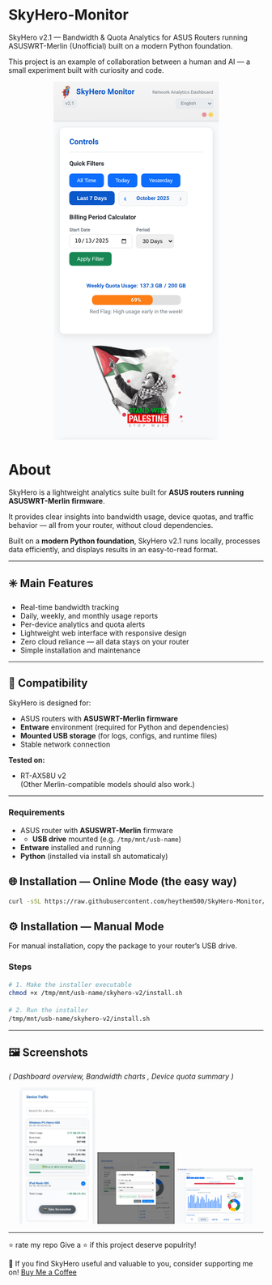 # SkyHero-Monitor
 SkyHero v2.1 — Bandwidth &amp; Quota Analytics for ASUS Routers running ASUSWRT-Merlin (Unofficial) built on a modern Python foundation.
 
This project is an example of collaboration between a human and AI — a small experiment built with curiosity and code.
<p align="center">
  <img src="https://github.com/heythem500/SkyHero-Monitor/blob/main/screnshots/skyhero-img01.jpg">
  </p>

# About 

SkyHero is a lightweight analytics suite built for **ASUS routers running ASUSWRT-Merlin firmware**.  

It provides clear insights into bandwidth usage, device quotas, and traffic behavior — all from your router, without cloud dependencies.

Built on a **modern Python foundation**, SkyHero v2.1 runs locally, processes data efficiently, and displays results in an easy-to-read format.

---

## ✳️ Main Features

- Real-time bandwidth tracking  
- Daily, weekly, and monthly usage reports  
- Per-device analytics and quota alerts  
- Lightweight web interface with responsive design  
- Zero cloud reliance — all data stays on your router  
- Simple installation and maintenance

---

## 🧩 Compatibility

SkyHero is designed for:
- ASUS routers with **ASUSWRT-Merlin firmware**
- **Entware** environment (required for Python and dependencies)
- **Mounted USB storage** (for logs, configs, and runtime files)
- Stable network connection

**Tested on:**
- RT-AX58U v2  
(Other Merlin-compatible models should also work.)

---

### Requirements

- ASUS router with **ASUSWRT-Merlin** firmware
- - **USB drive** mounted (e.g. `/tmp/mnt/usb-name`)  
- **Entware** installed and running  
- **Python** (installed via install sh automaticaly)

## 🌐 Installation — Online Mode (the easy way)

```bash
curl -sSL https://raw.githubusercontent.com/heythem500/SkyHero-Monitor/refs/heads/main/install.sh
```

## ⚙️ Installation — Manual Mode

For manual installation, copy the package to your router’s USB drive.

### Steps

```bash
# 1. Make the installer executable
chmod +x /tmp/mnt/usb-name/skyhero-v2/install.sh

# 2. Run the installer
/tmp/mnt/usb-name/skyhero-v2/install.sh
```


---

## 🖼️ Screenshots

*( Dashboard overview, Bandwidth charts  , Device quota summary )*
<p align="center">
  <img src="https://github.com/heythem500/SkyHero-Monitor/blob/main/screnshots/skyhero-img02.jpg" width="30%" height="auto">
  <img src="https://github.com/heythem500/SkyHero-Monitor/blob/main/screnshots/skyhero-img03.jpg" width="30%" height="auto">
  <img src="https://github.com/heythem500/SkyHero-Monitor/blob/main/screnshots/skyhero-img04.jpg" width="30%" height="auto">
  </p>
  
  ---

⭐ rate my repo
Give a ⭐ if this project deserve populrity!

💖 If you find SkyHero useful and valuable to you, consider supporting me on!
[Buy Me a Coffee](https://buymeacoffee.com/heythem500)
